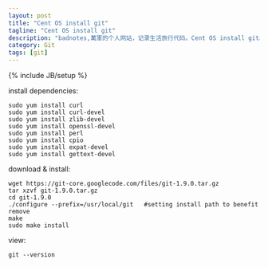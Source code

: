 ```yaml
---
layout: post
title: "Cent OS install git"
tagline: "Cent OS install git"
description: "badnotes,萬軍的个人网站，记录生活旅行代码。Cent OS install git。"
category: Git
tags: [git]
---
```

{% include JB/setup %}



install dependencies:

	sudo yum install curl
	sudo yum install curl-devel
	sudo yum install zlib-devel
	sudo yum install openssl-devel
	sudo yum install perl
	sudo yum install cpio
	sudo yum install expat-devel
	sudo yum install gettext-devel

download & install:

	wget https://git-core.googlecode.com/files/git-1.9.0.tar.gz
	tar xzvf git-1.9.0.tar.gz
	cd git-1.9.0
	./configure --prefix=/usr/local/git   #setting install path to benefit remove
	make
	sudo make install

view:

	git --version

